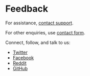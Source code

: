 # Feedback

For assistance, [contact support](https://support.chainstack.com).

For other enquiries, use [contact form](https://chainstack.com/contact/).

Connect, follow, and talk to us:

* [Twitter](https://twitter.com/chainstackhq)
* [Facebook](https://www.facebook.com/chainstack/)
* [Reddit](https://www.reddit.com/r/chainstack/)
* [GitHub](https://github.com/chainstack)